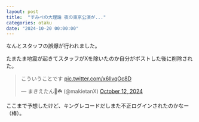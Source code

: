 ```yaml
---
layout: post
title:  "すみぺの大理論 夜の東京公演が..."
categories: otaku
date: "2024-10-20 00:00:00"
---
```


なんとスタッフの誤爆が行われました。

たまたま地震が起きてスタッフがXを除いたのか自分がポストした後に削除された。

<blockquote class="twitter-tweet tw-align-center"><p lang="ja" dir="ltr">こういうことです <a href="https://t.co/x6llvqOc8D">pic.twitter.com/x6llvqOc8D</a></p>&mdash; まきえたん🥦☘️ (@makietanX) <a href="https://twitter.com/makietanX/status/1845176888530174277?ref_src=twsrc%5Etfw">October 12, 2024</a></blockquote> <script async src="https://platform.twitter.com/widgets.js" charset="utf-8"></script>

ここまで予想したけど、キングレコードだしまた不正ログインされたのかなー（棒）。
